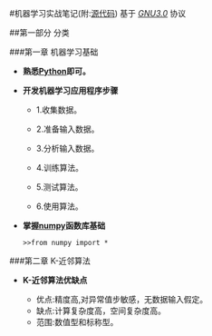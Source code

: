 #机器学习实战笔记(附:[源代码](https://github.com/shiyipaisizuo/machine_learning_in_action/tree/master/src)) 基于 *[GNU3.0](https://github.com/shiyipaisizuo/machine_learning_in_action/blob/master/LICENSE)* 协议

##第一部分 分类

###第一章 机器学习基础

- **熟悉[Python](https://www.python.org/)即可。**
- **开发机器学习应用程序步骤**

    - <p>1.收集数据。</p>
    - <p>2.准备输入数据。</p>
    - <p>3.分析输入数据。</p>
    - <p>4.训练算法。</p>
    - <p>5.测试算法。</p>
    - <p>6.使用算法。</p>
   
- **掌握[numpy](http://www.numpy.org/)函数库基础**

    `>>from numpy import *`

###第二章 K-近邻算法

- **K-近邻算法优缺点**

    - 优点:精度高,对异常值步敏感，无数据输入假定。
    - 缺点:计算复杂度高，空间复杂度高。
    - 范围:数值型和标称型。
    
    
    
